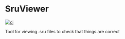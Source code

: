 # SruViewer

[![ci](https://github.com/JohanLarsson/SruViewer/actions/workflows/ci.yml/badge.svg)](https://github.com/JohanLarsson/SruViewer/actions/workflows/ci.yml)

Tool for viewing .sru files to check that things are correct

